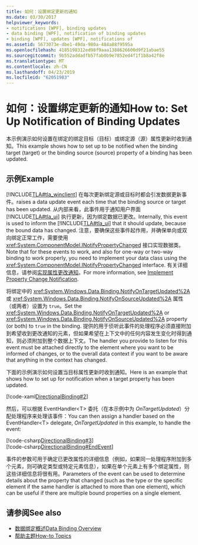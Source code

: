 ```yaml
---
title: 如何：设置绑定更新的通知
ms.date: 03/30/2017
helpviewer_keywords:
- notifications [WPF], binding updates
- data binding [WPF], notification of binding updates
- binding [WPF], updates [WPF], notifications of
ms.assetid: 5673073e-dbe1-49da-980a-484a88f9595a
ms.openlocfilehash: 4185198312ed98f9aaa1388626600d9f21abae55
ms.sourcegitcommit: 9b552addadfb57fab0b9e7852ed4f1f1b8a42f8e
ms.translationtype: MT
ms.contentlocale: zh-CN
ms.lasthandoff: 04/23/2019
ms.locfileid: "62051983"
---
```

# <a name="how-to-set-up-notification-of-binding-updates"></a><span data-ttu-id="f27c4-102">如何：设置绑定更新的通知</span><span class="sxs-lookup"><span data-stu-id="f27c4-102">How to: Set Up Notification of Binding Updates</span></span>
<span data-ttu-id="f27c4-103">本示例演示如何设置在绑定的绑定目标（目标）或绑定源（源）属性更新时收到通知。</span><span class="sxs-lookup"><span data-stu-id="f27c4-103">This example shows how to set up to be notified when the binding target (target) or the binding source (source) property of a binding has been updated.</span></span>  
  
## <a name="example"></a><span data-ttu-id="f27c4-104">示例</span><span class="sxs-lookup"><span data-stu-id="f27c4-104">Example</span></span>  
 [!INCLUDE[TLA#tla_winclient](../../../../includes/tlasharptla-winclient-md.md)] <span data-ttu-id="f27c4-105">在每次更新绑定源或目标时都会引发数据更新事件。</span><span class="sxs-lookup"><span data-stu-id="f27c4-105">raises a data update event each time that the binding source or target has been updated.</span></span> <span data-ttu-id="f27c4-106">从内部来看，此事件用于通知用户界面 [!INCLUDE[TLA#tla_ui](../../../../includes/tlasharptla-ui-md.md)] 执行更新，因为绑定数据已更改。</span><span class="sxs-lookup"><span data-stu-id="f27c4-106">Internally, this event is used to inform the [!INCLUDE[TLA#tla_ui](../../../../includes/tlasharptla-ui-md.md)] that it should update, because the bound data has changed.</span></span> <span data-ttu-id="f27c4-107">注意，要确保这些事件起作用，并确保单向或双向绑定正常工作，需要使用 <xref:System.ComponentModel.INotifyPropertyChanged> 接口实现数据类。</span><span class="sxs-lookup"><span data-stu-id="f27c4-107">Note that for these events to work, and also for one-way or two-way binding to work properly, you need to implement your data class using the <xref:System.ComponentModel.INotifyPropertyChanged> interface.</span></span> <span data-ttu-id="f27c4-108">有关详细信息，请参阅[实现属性更改通知](how-to-implement-property-change-notification.md)。</span><span class="sxs-lookup"><span data-stu-id="f27c4-108">For more information, see [Implement Property Change Notification](how-to-implement-property-change-notification.md).</span></span>  
  
 <span data-ttu-id="f27c4-109">将绑定中的 <xref:System.Windows.Data.Binding.NotifyOnTargetUpdated%2A> 或 <xref:System.Windows.Data.Binding.NotifyOnSourceUpdated%2A> 属性（或两者）设置为 `true`。</span><span class="sxs-lookup"><span data-stu-id="f27c4-109">Set the <xref:System.Windows.Data.Binding.NotifyOnTargetUpdated%2A> or <xref:System.Windows.Data.Binding.NotifyOnSourceUpdated%2A> property (or both) to `true` in the binding.</span></span> <span data-ttu-id="f27c4-110">提供的用于侦听此事件的处理程序必须直接附加到希望收到更改通知的元素，但如果希望在上下文中的任何内容发生变化时得到通知，则必须附加到整个数据上下文。</span><span class="sxs-lookup"><span data-stu-id="f27c4-110">The handler you provide to listen for this event must be attached directly to the element where you want to be informed of changes, or to the overall data context if you want to be aware that anything in the context has changed.</span></span>  
  
 <span data-ttu-id="f27c4-111">下面的示例演示如何设置当目标属性更新时收到通知。</span><span class="sxs-lookup"><span data-stu-id="f27c4-111">Here is an example that shows how to set up for notification when a target property has been updated.</span></span>  
  
 [!code-xaml[DirectionalBinding#2](~/samples/snippets/csharp/VS_Snippets_Wpf/DirectionalBinding/CSharp/Page1.xaml#2)]  
  
 <span data-ttu-id="f27c4-112">然后，可以根据 EventHandler\<T> 委托（在本示例中为 *OnTargetUpdated*）分配处理程序来处理该事件：</span><span class="sxs-lookup"><span data-stu-id="f27c4-112">You can then assign a handler based on the EventHandler\<T> delegate, *OnTargetUpdated* in this example, to handle the event:</span></span>  
  
 [!code-csharp[DirectionalBinding#3](~/samples/snippets/csharp/VS_Snippets_Wpf/DirectionalBinding/CSharp/Page1.xaml.cs#3)]  
[!code-csharp[DirectionalBinding#EndEvent](~/samples/snippets/csharp/VS_Snippets_Wpf/DirectionalBinding/CSharp/Page1.xaml.cs#endevent)]  
  
 <span data-ttu-id="f27c4-113">事件的参数可用于确定已更改属性的详细信息（例如，如果同一处理程序附加到多个元素，则可确定类型或特定元素信息），如果在单个元素上有多个绑定属性，则这些详细信息将很有用。</span><span class="sxs-lookup"><span data-stu-id="f27c4-113">Parameters of the event can be used to determine details about the property that changed (such as the type or the specific element if the same handler is attached to more than one element), which can be useful if there are multiple bound properties on a single element.</span></span>  
  
## <a name="see-also"></a><span data-ttu-id="f27c4-114">请参阅</span><span class="sxs-lookup"><span data-stu-id="f27c4-114">See also</span></span>

- [<span data-ttu-id="f27c4-115">数据绑定概述</span><span class="sxs-lookup"><span data-stu-id="f27c4-115">Data Binding Overview</span></span>](data-binding-overview.md)
- [<span data-ttu-id="f27c4-116">帮助主题</span><span class="sxs-lookup"><span data-stu-id="f27c4-116">How-to Topics</span></span>](data-binding-how-to-topics.md)
